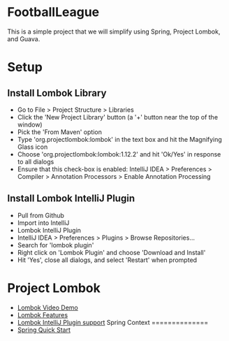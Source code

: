 FootballLeague
==============
This is a simple project that we will simplify using Spring, Project Lombok, and Guava.


Setup
=====
Install Lombok Library
----------------------
* Go to File > Project Structure > Libraries
* Click the 'New Project Library' button (a '+' button near the top of the window)
* Pick the 'From Maven' option
* Type 'org.projectlombok:lombok' in the text box and hit the Magnifying Glass icon
* Choose 'org.projectlombok:lombok:1.12.2' and hit 'Ok/Yes' in response to all dialogs
* Ensure that this check-box is enabled: IntelliJ IDEA > Preferences > Compiler > Annotation Processors > Enable Annotation Processing

Install Lombok IntelliJ Plugin
------------------------------
* Pull from Github
* Import into IntelliJ
* Lombok IntelliJ Plugin
* IntelliJ IDEA > Preferences > Plugins > Browse Repositories...
* Search for 'lombok plugin'
* Right click on 'Lombok Plugin' and choose 'Download and Install'
* Hit 'Yes', close all dialogs, and select 'Restart' when prompted

Project Lombok
==============
* [Lombok Video Demo](http://projectlombok.org/index.html)
* [Lombok Features](http://projectlombok.org/features/index.html)
* [Lombok IntelliJ Plugin support](https://code.google.com/p/lombok-intellij-plugin/wiki/FeatureList)
Spring Context
==============
* [Spring Quick Start](http://projects.spring.io/spring-framework/)